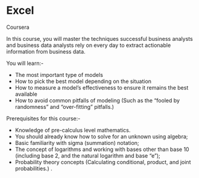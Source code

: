 # Excel
Coursera 

In this course, you will master the techniques successful business analysts and business data analysts rely on every day to extract actionable information from business data.

You will learn:-
* The most important type of models
* How to pick the best model depending on the situation
* How to measure a model’s effectiveness to ensure it remains the best available
* How to avoid common pitfalls of modeling (Such as the “fooled by randomness” and “over-fitting” pitfalls.)

Prerequisites for this course:-

* Knowledge of pre-calculus level mathematics. 
* You should already know how to solve for an unknown using algebra; 
* Basic familiarity with sigma (summation) notation; 
* The concept of logarithms and working with bases other than base 10 (including base 2, and the natural logarithm and base “e”);
* Probability theory concepts (Calculating conditional, product, and joint probabilities.)
.
